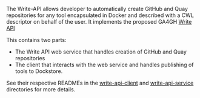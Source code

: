 The Write-API allows developer to automatically create GitHub and Quay repositories for any tool encapsulated in Docker and described with a CWL descriptor on behalf of the user.
It implements the proposed GA4GH [Write API](https://github.com/ga4gh/tool-registry-schemas/blob/feature/write_api_presentation/src/main/resources/swagger/ga4gh-tool-discovery.yaml)

This contains two parts:
- The Write API web service that handles creation of GitHub and Quay repositories
- The client that interacts with the web service and handles publishing of tools to Dockstore.

See their respective READMEs in the [write-api-client](write-api-client) and [write-api-service](write-api-service) directories for more details.

